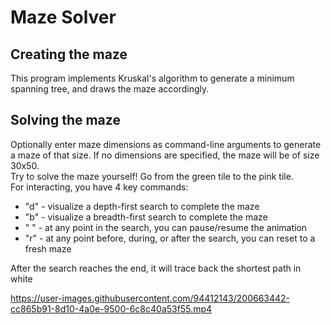 # Maze Solver
## Creating the maze
This program implements Kruskal's algorithm to generate a minimum spanning tree, and draws the maze accordingly.
## Solving the maze
Optionally enter maze dimensions as command-line arguments to generate a maze of that size. If no dimensions are specified, the maze will be of size 30x50.\
Try to solve the maze yourself! Go from the green tile to the pink tile.\
For interacting, you have 4 key commands:
- "d" - visualize a depth-first search to complete the maze
- "b" - visualize a breadth-first search to complete the maze
- " " - at any point in the search, you can pause/resume the animation
- "r" - at any point before, during, or after the search, you can reset to a fresh maze

After the search reaches the end, it will trace back the shortest path in white



https://user-images.githubusercontent.com/94412143/200663442-cc865b91-8d10-4a0e-9500-6c8c40a53f55.mp4
